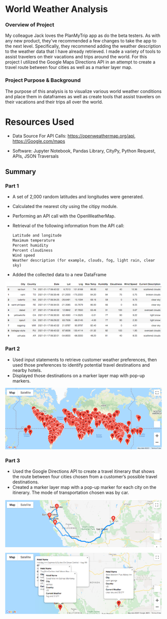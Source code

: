 # World Weather Analysis

### Overview of Project
My colleague Jack loves the PlanMyTrip app as do the beta testers. As with any new product, they’ve recommended a few changes to take the app to the next level. Specifically, they recommend adding the weather description to the weather data that I have already retrieved. I made a variety of tools to assist travelers on their vacations and trips around the world. For this project I utilized the Google Maps Directions API in an attempt to create a travel route between four cities as well as a marker layer map.

### Project Purpose & Background
The purpose of this analysis is to visualize various world weather conditions and place them in dataframes as well as create tools that assist travelers on their vacations and their trips all over the world.

# Resources Used
- Data Source For API Calls: https://openweathermap.org/api, https://Google.com/maps

- Software: Jupyter Notebook, Pandas Library, CityPy, Python Request, APIs, JSON Traversals


## Summary

### Part 1
- A set of 2,000 random latitudes and longitudes were generated.
- Calculated the nearest city using the citipy module.
- Performing an API call with the OpenWeatherMap.
- Retrieval of the following information from the API call:

    ```
    Latitude and longitude
    Maximum temperature
    Percent humidity
    Percent cloudiness
    Wind speed
    Weather description (for example, clouds, fog, light rain, clear sky)
    ```
- Added the collected data to a new DataFrame

![Data Frame](Resources/ReadMeDataFrame.png)

### Part 2
- Used input statements to retrieve customer weather preferences, then used those preferences to identify potential travel destinations and nearby hotels. 
- Displayed those destinations on a marker layer map with pop-up markers.

![Map Markers](Resources/ReadMeMarkers.png)

### Part 3
- Used the Google Directions API to create a travel itinerary that shows the route between four cities chosen from a customer’s possible travel destinations. 
- Created a marker layer map with a pop-up marker for each city on the itinerary. The mode of transportation chosen was by car.

![Map Routing](Resources/ReadMeRoute.png)

![Map Trip](Resources/ReadMeTrip.png)
